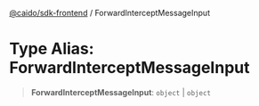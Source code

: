 [@caido/sdk-frontend](../index.md) / ForwardInterceptMessageInput

# Type Alias: ForwardInterceptMessageInput

> **ForwardInterceptMessageInput**: `object` \| `object`
